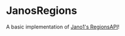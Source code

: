 # JanosRegions

A basic implementation of [Jano1's RegionsAPI](https://forums.spongepowered.org/t/wip-globe-with-meridians-regionsapi/19616)!